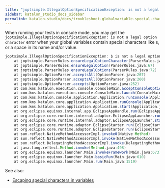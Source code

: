 ```yaml
---
title: "joptsimple.IllegalOptionSpecificationException: is not a legal option character"
sidebar: katalon_studio_docs_sidebar
permalink: katalon-studio/docs/troubleshoot-globalvariable-special-character.html
---
```


When running your tests in console mode, you may get the `joptsimple.IllegalOptionSpecificationException: is not a legal option character` error when your global  variables contain special characters like `$`, or a space in its name and/or value. 

```groovy
joptsimple.IllegalOptionSpecificationException: $ is not a legal option character
	at joptsimple.ParserRules.ensureLegalOptionCharacter(ParserRules.java:77)
	at joptsimple.ParserRules.ensureLegalOption(ParserRules.java:67)
	at joptsimple.ParserRules.ensureLegalOptions(ParserRules.java:72)
	at joptsimple.OptionParser.acceptsAll(OptionParser.java:267)
	at joptsimple.OptionParser.acceptsAll(OptionParser.java:260)
	at joptsimple.OptionParser.accepts(OptionParser.java:252)
	at com.kms.katalon.execution.console.ConsoleMain.acceptConsoleOptionList(ConsoleMain.java:421)
	at com.kms.katalon.execution.console.ConsoleMain.launch(ConsoleMain.java:217)
	at com.kms.katalon.console.application.Application.runConsole(Application.java:71)
	at com.kms.katalon.core.application.Application.runConsole(Application.java:93)
	at com.kms.katalon.core.application.Application.start(Application.java:72)
	at org.eclipse.equinox.internal.app.EclipseAppHandle.run(EclipseAppHandle.java:196)
	at org.eclipse.core.runtime.internal.adaptor.EclipseAppLauncher.runApplication(EclipseAppLauncher.java:134)
	at org.eclipse.core.runtime.internal.adaptor.EclipseAppLauncher.start(EclipseAppLauncher.java:104)
	at org.eclipse.core.runtime.adaptor.EclipseStarter.run(EclipseStarter.java:388)
	at org.eclipse.core.runtime.adaptor.EclipseStarter.run(EclipseStarter.java:243)
	at sun.reflect.NativeMethodAccessorImpl.invoke0(Native Method)
	at sun.reflect.NativeMethodAccessorImpl.invoke(NativeMethodAccessorImpl.java:62)
	at sun.reflect.DelegatingMethodAccessorImpl.invoke(DelegatingMethodAccessorImpl.java:43)
	at java.lang.reflect.Method.invoke(Method.java:498)
	at org.eclipse.equinox.launcher.Main.invokeFramework(Main.java:673)
	at org.eclipse.equinox.launcher.Main.basicRun(Main.java:610)
	at org.eclipse.equinox.launcher.Main.run(Main.java:1519)
```

See also:

* [Escaping special characters in variables](https://docs.katalon.com/katalon-studio/docs/parameterize-web-objects.html#escaping-special-characters)
